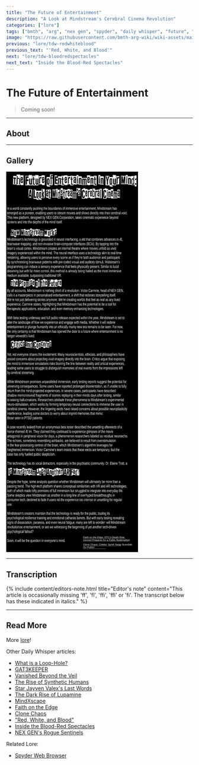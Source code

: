 ```yaml
---
title: "The Future of Entertainment"
description: "A Look at Mindstream's Cerebral Cinema Revolution"
categories: ["lore"]
tags: ["bmth", "arg", "nex gen", "spyder", "daily whisper", "future", "entertainment"]
image: "https://raw.githubusercontent.com/bmth-arg-wiki/wiki-assets/main/lore/webbrowser/dailywhisper/entertainment-300x300.png"
previous: "lore/tdw-redwhiteblood"
previous_text: "'Red, White, and Blood'"
next: "lore/tdw-bloodredspectacles"
next_text: "Inside the Blood-Red Spectacles"
---
```

# The Future of Entertainment

> Coming soon!

***

## About

 

***

## Gallery

![entertainment article](https://raw.githubusercontent.com/bmth-arg-wiki/wiki-assets/main/lore/webbrowser/dailywhisper/entertainment.png)

***

## Transcription

{% include content/editors-note.html
title="Editor's note"
content="This article is occasionally missing 'ff', 'fl', 'ffi', 'ffl' or 'fi'. The transcript below has these indicated in italics."
%}


***

## Read More

More [lore](lore)!

Other Daily Whisper articles:

- [What is a Loop-Hole?](tdw-loophole)
- [GAT3KEEPER](tdw-gatekeeper)
- [Vanished Beyond the Veil](tdw-vanished)
- [The Rise of Synthetic Humans](tdw-riseofsynth)
- [Star Jayven Valex's Last Words](tdw-valexlastwords)
- [The Dark Rise of Lupamine](tdw-riseoflupamine)
- [MindXscape](tdw-mindxscape)
- [Faith on the Edge](tdw-faithedge)
- [Clone Chaos](tdw-clonechaos)
- ["Red, White, and Blood"](tdw-redwhiteblood)
- [Inside the Blood-Red Spectacles](tdw-bloodredspectacles)
- [NEX GEN's Rogue Sentinels](tdw-roguesentinels)

Related Lore:

- [Spyder Web Browser](webbrowser)